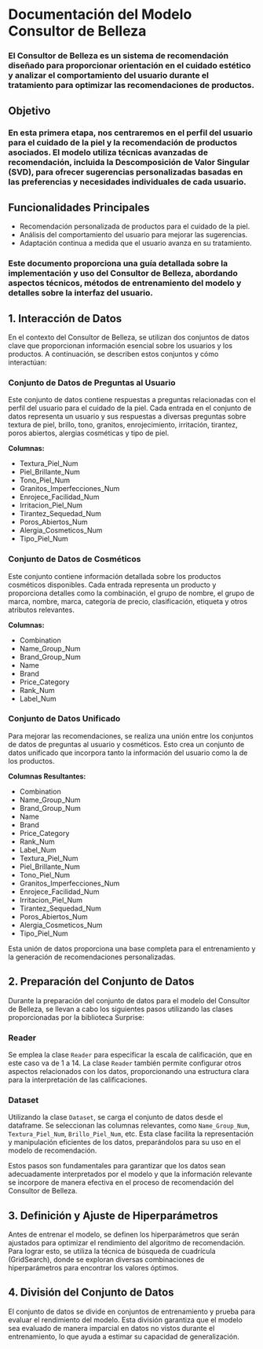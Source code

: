 # Documentación del Modelo Consultor de Belleza

### El Consultor de Belleza es un sistema de recomendación diseñado para proporcionar orientación en el cuidado estético y analizar el comportamiento del usuario durante el tratamiento para optimizar las   recomendaciones de productos.

## Objetivo

### En esta primera etapa, nos centraremos en el perfil del usuario para el cuidado de la piel y la recomendación de productos asociados. El modelo utiliza técnicas avanzadas de recomendación, incluida la   Descomposición de Valor Singular (SVD), para ofrecer sugerencias personalizadas basadas en las preferencias y necesidades individuales de cada usuario.

## Funcionalidades Principales

- Recomendación personalizada de productos para el cuidado de la piel.
- Análisis del comportamiento del usuario para mejorar las sugerencias.
- Adaptación continua a medida que el usuario avanza en su tratamiento.

### Este documento proporciona una guía detallada sobre la implementación y uso del Consultor de Belleza, abordando aspectos técnicos, métodos de entrenamiento del modelo y detalles sobre la interfaz del usuario.

## 1. Interacción de Datos

En el contexto del Consultor de Belleza, se utilizan dos conjuntos de datos clave que proporcionan información esencial sobre los usuarios y los productos. A continuación, se describen estos conjuntos y cómo interactúan:

### Conjunto de Datos de Preguntas al Usuario

Este conjunto de datos contiene respuestas a preguntas relacionadas con el perfil del usuario para el cuidado de la piel. Cada entrada en el conjunto de datos representa un usuario y sus respuestas a diversas preguntas sobre textura de piel, brillo, tono, granitos, enrojecimiento, irritación, tirantez, poros abiertos, alergias cosméticas y tipo de piel. 

**Columnas:**
- Textura_Piel_Num
- Piel_Brillante_Num
- Tono_Piel_Num
- Granitos_Imperfecciones_Num
- Enrojece_Facilidad_Num
- Irritacion_Piel_Num
- Tirantez_Sequedad_Num
- Poros_Abiertos_Num
- Alergia_Cosmeticos_Num
- Tipo_Piel_Num

### Conjunto de Datos de Cosméticos

Este conjunto contiene información detallada sobre los productos cosméticos disponibles. Cada entrada representa un producto y proporciona detalles como la combinación, el grupo de nombre, el grupo de marca, nombre, marca, categoría de precio, clasificación, etiqueta y otros atributos relevantes.

**Columnas:**
- Combination
- Name_Group_Num
- Brand_Group_Num
- Name
- Brand
- Price_Category
- Rank_Num
- Label_Num

### Conjunto de Datos Unificado

Para mejorar las recomendaciones, se realiza una unión entre los conjuntos de datos de preguntas al usuario y cosméticos. Esto crea un conjunto de datos unificado que incorpora tanto la información del usuario como la de los productos.

**Columnas Resultantes:**
- Combination
- Name_Group_Num
- Brand_Group_Num
- Name
- Brand
- Price_Category
- Rank_Num
- Label_Num
- Textura_Piel_Num
- Piel_Brillante_Num
- Tono_Piel_Num
- Granitos_Imperfecciones_Num
- Enrojece_Facilidad_Num
- Irritacion_Piel_Num
- Tirantez_Sequedad_Num
- Poros_Abiertos_Num
- Alergia_Cosmeticos_Num
- Tipo_Piel_Num

Esta unión de datos proporciona una base completa para el entrenamiento y la generación de recomendaciones personalizadas.

## 2. Preparación del Conjunto de Datos

Durante la preparación del conjunto de datos para el modelo del Consultor de Belleza, se llevan a cabo los siguientes pasos utilizando las clases proporcionadas por la biblioteca Surprise:

### Reader

Se emplea la clase `Reader` para especificar la escala de calificación, que en este caso va de 1 a 14. La clase `Reader` también permite configurar otros aspectos relacionados con los datos, proporcionando una estructura clara para la interpretación de las calificaciones.

### Dataset

Utilizando la clase `Dataset`, se carga el conjunto de datos desde el dataframe. Se seleccionan las columnas relevantes, como `Name_Group_Num`, `Textura_Piel_Num`, `Brillo_Piel_Num`, etc. Esta clase facilita la representación y manipulación eficientes de los datos, preparándolos para su uso en el modelo de recomendación.

Estos pasos son fundamentales para garantizar que los datos sean adecuadamente interpretados por el modelo y que la información relevante se incorpore de manera efectiva en el proceso de recomendación del Consultor de Belleza.

## 3. Definición y Ajuste de Hiperparámetros

Antes de entrenar el modelo, se definen los hiperparámetros que serán ajustados para optimizar el rendimiento del algoritmo de recomendación. Para lograr esto, se utiliza la técnica de búsqueda de cuadrícula (GridSearch), donde se exploran diversas combinaciones de hiperparámetros para encontrar los valores óptimos.

## 4. División del Conjunto de Datos

El conjunto de datos se divide en conjuntos de entrenamiento y prueba para evaluar el rendimiento del modelo. Esta división garantiza que el modelo sea evaluado de manera imparcial en datos no vistos durante el entrenamiento, lo que ayuda a estimar su capacidad de generalización.



